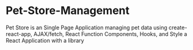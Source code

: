 # Pet-Store-Management
Pet Store is an Single Page Application managing pet data using create-react-app, AJAX/fetch, React Function Components, Hooks, and Style a React Application with a library 
